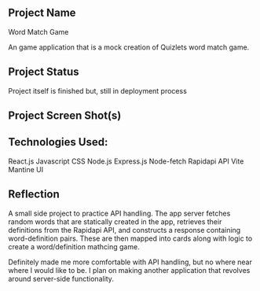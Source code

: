 ## Project Name
Word Match Game

An game application that is a mock creation of Quizlets word match game. 

## Project Status
Project itself is finished but, still in deployment process

## Project Screen Shot(s)   

## Technologies Used:
React.js
Javascript
CSS
Node.js
Express.js
Node-fetch
Rapidapi API
Vite
Mantine UI


## Reflection

 A small side project to practice API handling. The app server fetches random words that are statically created in the app, retrieves their definitions from the Rapidapi API, and constructs a response containing word-definition pairs.
 These are then mapped into cards along with logic to create a word/definition mathcing game.

 Definitely made me more comfortable with API handling, but no where near where I would like to be. I plan on making another application that revolves around server-side functionality. 
